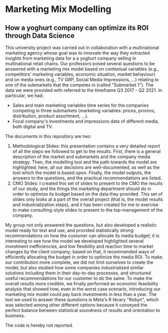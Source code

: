 # Marketing Mix Modelling
## How a yoghurt company can optimize its ROI through Data Science
This university project was carried out in collaboration with a multinational marketing agency whose goal was to innovate the way they extracted insights from marketing data for a a yoghurt company selling in multinational retail chains. Our professors posed several questions to be answered with a marketing mix model based on contextual variables (e.g., competitors' marketing variables, economic situation, market behaviour) and on media ones (e.g., TV GRP, Social Media Impressions, ...) relating to one of the submarkets that the competes in (called "Submarket 1").
The data we were provided with referred to the timeframe Q3 2017 - Q2 2021. In particular, we had:
* Sales and main marketing variables time series for the companies competing in three submarkets (marketing variables: prices, promos, distribution, product assortment, ...).
* Focal company's investments and impressions data of different media, both digital and TV.

The documents in this repository are two:
  1) Methodological Slides: this presentation contains a very detailed report of all the steps we followed to get to the results. First, there is a general description of the market and submarkets and the company media strategy. Then, the modelling tool and the path towards the model are highlighted; here, all our decisions are well-documented, as well as the tool which the model is based upon. Finally, the model outputs, the answers to the questions, and the practical recommendations are listed.
  2) CMO Slides: I created this set of slides to present to the CMO the results of our study, and the things the marketing department should do in order to optimize its budget based on the data they provided. This set of slides only looks at a part of the overall project (that is, the model results and industrialization steps), and it has been created for me to exercise to make consulting-style slides to present to the top-management of the company.

My group not only answered the questions, but also developed a realistic model ready for test and use, and provided statistically strong recommendations on how the customer can allocate its media budget; it is interesting to see how the model we developed highlighted several investment inefficiencies, and low flexibility and reaction time to market changes by the client company; based on that, it recommended ways of efficiently allocating the budget in order to optimize the media ROI. To make our contribution more complete, we did not limit ourselves to create the model, but also studied how some companies industrialized similar solutions including them in their day-to-day processes, and structured useful recommendations for our customer to do the same. To make the overall results more credible, we finally performed an economic feasibility analysis that showed how, even in the worst case scenario, introducing our marketing mix model could pay back investments in less than a year. 
The tool we used to answer these questions is Meta's R library "Robyn", which was selected among other different options because it conveyed the perfect balance between statistical soundness of results and orientation to business. 

The code is hereby not reported.
